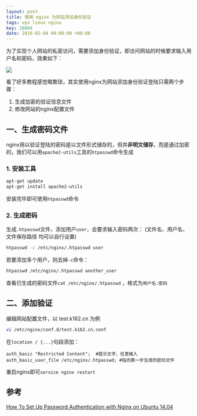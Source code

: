 ```yaml
---
layout: post
title: 使用 nginx 为网站添加身份验证
tags: vps linux nginx
key: 10004
date: 2016-02-04 00:00:00 +08:00
---
```


为了实现个人网站的私密访问，需要添加身份验证，即访问网站的时候要求输入用户名和密码，效果如下：

![](http://ors3vio5q.bkt.clouddn.com/17-10-13/75481446.jpg)

看了好多教程感觉略繁琐，其实使用nginx为网站添加身份验证登陆只需两个步骤：

1. 生成加密的验证信息文件
2. 修改网站的nginx配置文件

<!--more-->

## 一、生成密码文件

nginx用以验证登陆的密码是以文件形式储存的，但并**非明文储存**，而是通过加密的，我们可以用`apache2-utils`工具的`htpasswd`命令生成

### 1. 安装工具

```bash
apt-get update
apt-get install apache2-utils
```

安装完毕即可使用`htpasswd`命令

### 2. 生成密码

生成`.htpasswd`文件，添加用户`user`，会要求输入密码两次：
(文件名、用户名、文件保存路径 均可以自行设置)

```bash
htpasswd -c /etc/nginx/.htpasswd user
```

若要添加多个用户，则去掉`-c`命令：

```bash
htpasswd /etc/nginx/.htpasswd another_user
```

查看已生成的密码文件`cat /etc/nginx/.htpasswd`
，格式为`用户名:密码`

## 二、添加验证

编辑网站配置文件，以 test.k162.cn 为例

```bash
vi /etc/nginx/conf.d/test.k162.cn.conf
```

在`location / {...}`句段添加：

```nginx
auth_basic "Restricted Content";  #提示文字，任意输入
auth_basic_user_file /etc/nginx/.htpasswd; #指向第一步生成的密码文件
```

重启nginx即可`service nginx restart`

## 参考
[How To Set Up Password Authentication with Nginx on Ubuntu 14.04](https://www.digitalocean.com/community/tutorials/how-to-set-up-password-authentication-with-nginx-on-ubuntu-14-04)
